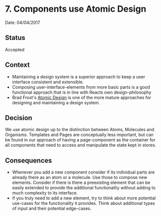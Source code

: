 # 7. Components use Atomic Design

Date: 04/04/2017

## Status

Accepted

## Context

* Maintaining a design system is a superior approach to keep a user interface consistent and extensible.
* Composing user-interface-elements from more basic parts is a good functional approach that is in line with Reacts own design-philosophy
* Brad Frost's [Atomic Design](http://bradfrost.com/blog/post/atomic-web-design/) is one of the more mature approaches for designing and maintaining a design system.

## Decision

We use atomic design up to the distinction between Atoms, Molecules and Organisms. Templates and Pages are conceptually less important, but can be found in our approach of having a page-component as the container for all components that need to access and manipulate the state kept in stores.

## Consequences

* Whenever you add a new component consider if its individual parts are already there as an atom or a molecule. Use those to compose new elements. Consider if there is there a preexisting element that can be easily extended to provide the additional functionality without adding to much complexity to its interface.
* If you truly need to add a new element, try to think about more potential use-cases for the functionality it provides. Think about additional types of input and their potential edge-cases.
